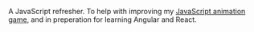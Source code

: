 A JavaScript refresher. To help with improving my [JavaScript animation game](https://github.com/jasonthorne/AnimationGame), and in preperation for learning Angular and React. 
